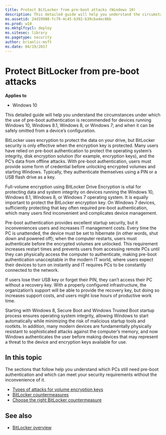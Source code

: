 ```yaml
---
title: Protect BitLocker from pre-boot attacks (Windows 10)
description: This detailed guide will help you understand the circumstances under which the use of pre-boot authentication is recommended for devices running Windows 10, Windows 8.1, Windows 8, or Windows 7; and when it can be safely omitted from a device’s configuration.
ms.assetid: 24d19988-fc79-4c45-b392-b39cba4ec86b
ms.prod: w10
ms.mktglfcycl: deploy
ms.sitesec: library
ms.pagetype: security
author: brianlic-msft
ms.date: 04/19/2017
---
```

# Protect BitLocker from pre-boot attacks


**Applies to**
-   Windows 10

This detailed guide will help you understand the circumstances under which the use of pre-boot authentication is recommended for devices running Windows 10, Windows 8.1, Windows 8, or Windows 7; and when it can be safely omitted from a device’s configuration.

BitLocker uses encryption to protect the data on your drive, but BitLocker security is only effective when the encryption key is protected. Many users have relied on pre-boot authentication to protect the operating system’s integrity, disk encryption solution (for example, encryption keys), and the PC’s data from offline attacks. With pre-boot authentication, users must provide some form of credential before unlocking encrypted volumes and starting 
Windows. Typically, they authenticate themselves using a PIN or a USB flash drive as a key.

Full-volume encryption using BitLocker Drive Encryption is vital for protecting data and system integrity on devices running the Windows 10, Windows 8.1, Windows 8, or Windows 7 operating system. It is equally important to protect the BitLocker encryption key. On Windows 7 devices, sufficiently protecting that key often required pre-boot authentication, which many users find inconvenient and complicates device management.

Pre-boot authentication provides excellent startup security, but it inconveniences users and increases IT management costs. Every time the PC is unattended, the device must be set to hibernate (in other words, shut down and powered off); when the computer restarts, users must authenticate before the encrypted volumes are unlocked. This requirement increases restart times and prevents users from accessing remote PCs until they can physically access the computer to authenticate, making pre-boot authentication unacceptable in the modern IT world, where users expect their devices to turn on instantly and IT requires PCs to be constantly connected to the network.

If users lose their USB key or forget their PIN, they can’t access their PC without a recovery key. With a properly configured infrastructure, the organization’s support will be able to provide the recovery key, but doing so increases support costs, and users might lose hours of productive work time.

Starting with Windows 8, Secure Boot and Windows Trusted Boot startup process ensures operating system integrity, allowing Windows to start automatically while minimizing the risk of malicious startup tools and rootkits. In addition, many modern devices are fundamentally physically resistant to sophisticated attacks against the computer’s memory, and now Windows authenticates the user before making devices that may represent a threat to the device and encryption keys available for use.

## In this topic

The sections that follow help you understand which PCs still need pre-boot authentication and which can meet your security requirements without the inconvenience of it.

-   [Types of attacks for volume encryption keys](types-of-attacks-for-volume-encryption-keys.md)
-   [BitLocker countermeasures](bitlocker-countermeasures.md)
-   [Choose the right BitLocker countermeasure](choose-the-right-bitlocker-countermeasure.md)

## See also

-   [BitLocker overview](bitlocker-overview.md)
 
 
